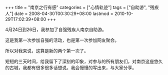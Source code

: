 +++
title = "南京之行有感"
categories = ["心情轨迹"]
tags = ["自助游", "残疾人"]
date = 2008-04-30T00:30:29+08:00
lastmod = 2010-10-29T17:02:39+08:00
+++



4月24日到26日，我参加了自强残疾人南京自助游。

这是我第一次参加自强的活动，也是第一次参加网友聚会。

所以对我来说，这算是新的两个第一次了。

短短的三天时间，给我留下了深刻的印象，对参与的所有朋友们，对南京这座悠久的古城，我都有很多很多话想说。我会慢慢的写出来，与大家分享。

